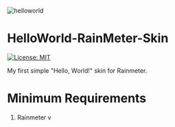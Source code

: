![helloworld](https://user-images.githubusercontent.com/52587785/84580719-760e1700-ada7-11ea-8190-2b134a9e75cb.png)

# HelloWorld-RainMeter-Skin
[![License: MIT](https://img.shields.io/badge/License-MIT-green.svg)](https://opensource.org/licenses/MIT)

My first simple "Hello, World!" skin for Rainmeter.

# Minimum Requirements

1. Rainmeter v
